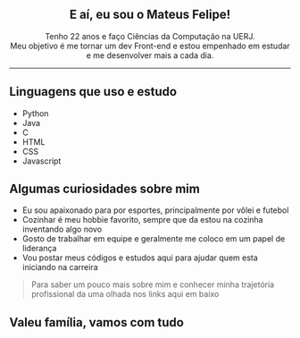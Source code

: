 <h2 align="center">
  E aí, eu sou o Mateus Felipe!
</h2>

<p align="center">
  Tenho 22 anos e faço Ciências da Computação na UERJ. <br>
  Meu objetivo é me tornar um dev Front-end e estou empenhado em estudar e me desenvolver mais a cada dia.
</p>

<hr>

<h2>
  Linguagens que uso e estudo
</h2>

- Python
- Java 
- C
- HTML
- CSS
- Javascript

<h2>
  Algumas curiosidades sobre mim
</h2>

- Eu sou apaixonado para por esportes, principalmente por vôlei e futebol
- Cozinhar é meu hobbie favorito, sempre que da estou na cozinha inventando algo novo
- Gosto de trabalhar em equipe e geralmente me coloco em um papel de liderança
- Vou postar meus códigos e estudos aqui para ajudar quem esta iniciando na carreira

>Para saber um pouco mais sobre mim e conhecer minha trajetória profissional da uma olhada nos links aqui em baixo

<h2>
  Valeu família, vamos com tudo
</h2>
